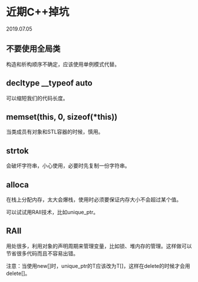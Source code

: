 # 近期C++掉坑

2019.07.05

## 不要使用全局类

构造和析构顺序不确定，应该使用单例模式代替。

## decltype __typeof auto

可以缩短我们的代码长度。

## memset(this, 0, sizeof(*this))

当类成员有对象和STL容器的时候，慎用。

## strtok

会破坏字符串，小心使用，必要时先复制一份字符串。

## alloca

在栈上分配内存，太大会爆栈，使用时必须要保证内存大小不会超过某个值。

可以试试用RAII技术，比如unique_ptr。

## RAII

用处很多，利用对象的声明周期来管理变量，比如锁、堆内存的管理。这样做可以节省很多代码而且不容易出错。

注意：当使用new\[\]时，unique_ptr<T>的T应该改为T\[\]，这样在delete的时候才会用delete[]。
